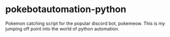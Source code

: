 # pokebotautomation-python
Pokemon catching script for the popular discord bot, pokemeow. This is my jumping off point into the world of python automation.
